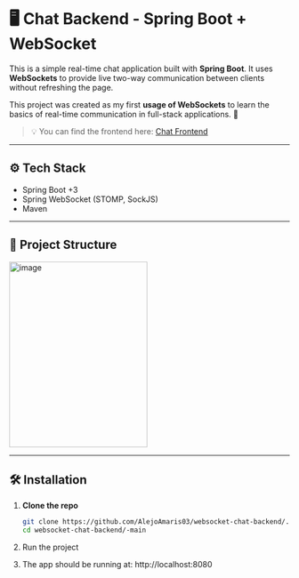 # 🖥️ Chat Backend - Spring Boot + WebSocket

This is a simple real-time chat application built with **Spring Boot**. It uses **WebSockets** to provide live two-way communication between clients without refreshing the page.


This project was created as my first **usage of WebSockets** to learn the basics of real-time communication in full-stack applications. 🚀

> 💡 You can find the frontend here: [Chat Frontend](https://github.com/AlejoAmaris03/websocket-chat-frontend)

---

## ⚙️ Tech Stack
  - Spring Boot +3
  - Spring WebSocket (STOMP, SockJS)
  - Maven

---

## 📁 Project Structure
<img width="248" height="334" alt="image" src="https://github.com/user-attachments/assets/7b5531dd-1f8b-4aa2-bcfb-7c6aad777f96" />

---

## 🛠️ Installation

1. **Clone the repo**
   ```bash
   git clone https://github.com/AlejoAmaris03/websocket-chat-backend/.git
   cd websocket-chat-backend/-main

2. Run the project

3. The app should be running at: http://localhost:8080
